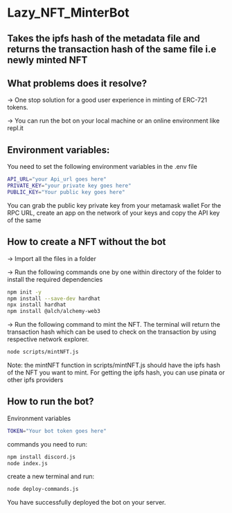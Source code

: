 # Lazy_NFT_MinterBot
## Takes the ipfs hash of the metadata file and returns the transaction hash of the same file i.e newly minted NFT
## What problems does it resolve?
-> One stop solution for a good user experience in minting of ERC-721 tokens.

-> You can run the bot on your local machine or an online environment like repl.it
## Environment variables:
You need to set the following environment variables in the .env file
```bash
API_URL="your Api_url goes here"
PRIVATE_KEY="your private key goes here"
PUBLIC_KEY="Your public key goes here"
```
You can grab the public key private key from your metamask wallet
For the RPC URL, create an app on the network of your keys and copy the API key of the same
## How to create a NFT without the bot
-> Import all the files in a folder

-> Run the following commands one by one within directory of the folder to install the required dependencies
```bash
npm init -y
npm install --save-dev hardhat
npx install hardhat
npm install @alch/alchemy-web3
```
-> Run the following command to mint the NFT. The terminal will return the transaction hash which can be used to check on the transaction by using respective network explorer.
```bash
node scripts/mintNFT.js
```
Note: the mintNFT function in scripts/mintNFT.js should have the ipfs hash of the NFT you want to mint.
For getting the ipfs hash, you can use pinata or other ipfs providers

## How to run the bot?
Environment variables 
```bash
TOKEN="Your bot token goes here"
```
commands you need to run:
```bash
npm install discord.js
node index.js
```
create a new terminal and run:
```bash
node deploy-commands.js
```
You have successfully deployed the bot on your server.
